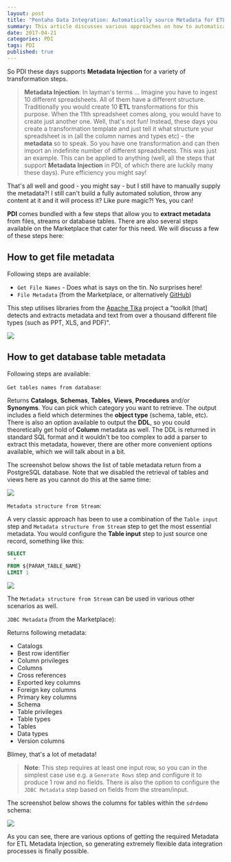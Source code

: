 ```yaml
---
layout: post
title: "Pentaho Data Integration: Automatically source Metadata for ETL Metadata Injection"
summary: This article discusses various approaches on how to automatically source metadata from files and database tables to inject it later on into transformation templates
date: 2017-04-21
categories: PDI
tags: PDI
published: true
---  
```



So PDI these days supports **Metadata Injection** for a variety of transformation steps. 

> **Metadata Injection**: In layman's terms ... Imagine you have to ingest 10 different spreadsheets. All of them have a different structure. Traditionally you would create 10 **ETL** transformations for this purpose. When the 11th spreadsheet comes along, you would have to create just another one. Well, that's not fun! Instead, these days you create a transformation template and just tell it what structure your spreadsheet is in (all the column names and types etc) - the **metadata** so to speak. So you have one transformation and can then import an indefinite number of different spreadsheets. This was just an example. This can be applied to anything (well, all the steps that support **Metadata Injection** in PDI, of which there are luckily many these days). Pure efficiency you might say!

That's all well and good - you might say - but I still have to manually supply the metadata?! I still can't build a fully automated solution, throw any content at it and it will process it? Like pure magic?! Yes, you can!

**PDI** comes bundled with a few steps that allow you to **extract metadata** from files, streams or database tables. There are also several steps available on the Marketplace that cater for this need. We will discuss a few of these steps here:


## How to get file metadata

Following steps are available:

- `Get File Names` - Does what is says on the tin. No surprises here!
- `File Metadata` (from the Marketplace, or alternatively [GitHub](https://github.com/pentaho-services/file-metadata-plugin))

This step utilises libraries from the [Apache Tika](https://tika.apache.org/) project a "toolkit [that] detects and extracts metadata and text from over a thousand different file types (such as PPT, XLS, and PDF)".

![](/images/pdi-get-metadata/pdi-get-metadata-3.png)

## How to get database table metadata

Following steps are available:

`Get tables names from database`: 

Returns **Catalogs**, **Schemas**, **Tables**, **Views**, **Procedures** and/or **Synonyms**. You can pick which category you want to retrieve. The output includes a field which determines the **object type** (schema, table, etc). There is also an option available to output the **DDL**, so you could theoretically get hold of **Column** metadata as well. The DDL is returned in standard SQL format and it wouldn't be too complex to add a parser to extract this metadata, however, there are other more convenient options available, which we will talk about in a bit.

The screenshot below shows the list of table metadata return from a PostgreSQL database. Note that we disabled the retrieval of tables and views here as you cannot do this at the same time:

![](/images/pdi-get-metadata/pdi-get-metadata-1.png)


`Metadata structure from Stream`:

A very classic approach has been to use a combination of the `Table input` step and `Metadata structure from Stream` step to get the most essential metadata. You would configure the **Table input** step to just source one record, something like this:

```sql
SELECT
  *
FROM ${PARAM_TABLE_NAME}
LIMIT 1
```

![](/images/pdi-get-metadata/pdi-get-metadata-4.png)

The `Metadata structure from Stream` can be used in various other scenarios as well.


`JDBC Metadata` (from the Marketplace):

Returns following metadata:

- Catalogs
- Best row identifier
- Column privileges
- Columns
- Cross references
- Exported key columns
- Foreign key columns
- Primary key columns
- Schema
- Table privileges
- Table types
- Tables
- Data types
- Version columns

Blimey, that's a lot of metadata!

> **Note**: This step requires at least one input row, so you can in the simplest case use e.g. a `Generate Rows` step and configure it to produce 1 row and no fields. There is also the option to configure the `JDBC Metadata` step based on fields from the stream/input.

The screenshot below shows the columns for tables within the `sdrdemo` schema:

![](/images/pdi-get-metadata/pdi-get-metadata-2.png)

As you can see, there are various options of getting the required Metadata for ETL Metadata Injection, so generating extremely flexible data integration processes is finally possible.

